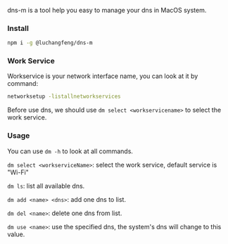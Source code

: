 dns-m is a tool help you easy to manage your dns in MacOS system.

### Install
```bash
npm i -g @luchangfeng/dns-m
```

### Work Service
Workservice is your network interface name, you can look at it by command:
```bash
networksetup -listallnetworkservices
```

Before use dns, we should use `dm select <workservicename>` to select the work service.


### Usage
You can use `dm -h` to look at all commands.

`dm select <workserviceName>`: select the work service, default service is "Wi-Fi"

`dm ls`: list all available dns.

`dm add <name> <dns>`: add one dns to list.

`dm del <name>`: delete one dns from list.

`dm use <name>`: use the specified dns, the system's dns will change to this value.
